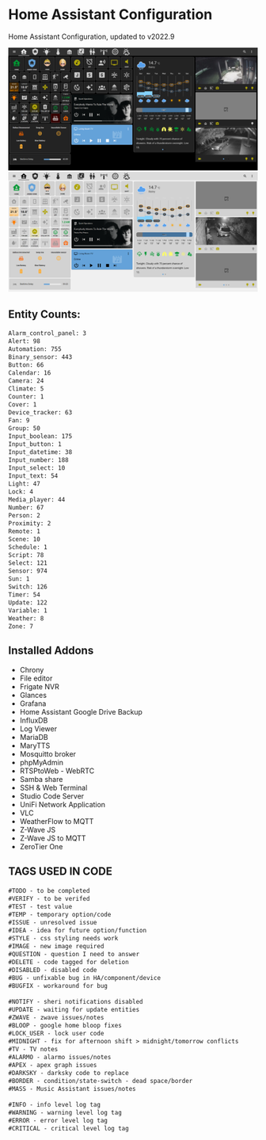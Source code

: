 # Home Assistant Configuration

Home Assistant Configuration, updated to v2022.9

![Home](https://github.com/jazzyisj/home-assistant-config/blob/master/www/screenshots/browser_home_2022_9_dark.png)
![Home](https://github.com/jazzyisj/home-assistant-config/blob/master/www/screenshots/browser_home_2022_9_light.png)

## Entity Counts:

    Alarm_control_panel: 3
    Alert: 98
    Automation: 755
    Binary_sensor: 443
    Button: 66
    Calendar: 16
    Camera: 24
    Climate: 5
    Counter: 1
    Cover: 1
    Device_tracker: 63
    Fan: 9
    Group: 50
    Input_boolean: 175
    Input_button: 1
    Input_datetime: 38
    Input_number: 188
    Input_select: 10
    Input_text: 54
    Light: 47
    Lock: 4
    Media_player: 44
    Number: 67
    Person: 2
    Proximity: 2
    Remote: 1
    Scene: 10
    Schedule: 1
    Script: 78
    Select: 121
    Sensor: 974
    Sun: 1
    Switch: 126
    Timer: 54
    Update: 122
    Variable: 1
    Weather: 8
    Zone: 7

## Installed Addons

- Chrony
- File editor
- Frigate NVR
- Glances
- Grafana
- Home Assistant Google Drive Backup
- InfluxDB
- Log Viewer
- MariaDB
- MaryTTS
- Mosquitto broker
- phpMyAdmin
- RTSPtoWeb - WebRTC
- Samba share
- SSH & Web Terminal
- Studio Code Server
- UniFi Network Application
- VLC
- WeatherFlow to MQTT
- Z-Wave JS
- Z-Wave JS to MQTT
- ZeroTier One

## TAGS USED IN CODE

    #TODO - to be completed
    #VERIFY - to be verifed
    #TEST - test value
    #TEMP - temporary option/code
    #ISSUE - unresolved issue
    #IDEA - idea for future option/function
    #STYLE - css styling needs work
    #IMAGE - new image required
    #QUESTION - question I need to answer
    #DELETE - code tagged for deletion
    #DISABLED - disabled code
    #BUG - unfixable bug in HA/component/device
    #BUGFIX - workaround for bug

    #NOTIFY - sheri notifications disabled
    #UPDATE - waiting for update entities
    #ZWAVE - zwave issues/notes
    #BLOOP - google home bloop fixes
    #LOCK_USER - lock user code
    #MIDNIGHT - fix for afternoon shift > midnight/tomorrow conflicts
    #TV - TV notes
    #ALARMO - alarmo issues/notes
    #APEX - apex graph issues
    #DARKSKY - darksky code to replace
    #BORDER - condition/state-switch - dead space/border
    #MASS - Music Assistant issues/notes

    #INFO - info level log tag
    #WARNING - warning level log tag
    #ERROR - error level log tag
    #CRITICAL - critical level log tag
